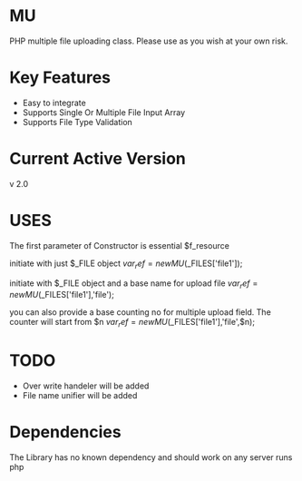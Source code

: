 MU
=====
PHP multiple file uploading class. Please use as you wish at your own risk.


Key Features
============
* Easy to integrate
* Supports Single Or Multiple File Input Array
* Supports File Type Validation
 

Current Active Version
======================
v 2.0

 
USES
====
The first parameter of Constructor is essential $f_resource

initiate with just $_FILE object
    $var_ref = new MU($_FILES['file1']);

initiate with $_FILE object and a base name for upload file
    $var_ref = new MU($_FILES['file1'],'file');

you can also provide a base counting no for multiple upload field. The counter will start from $n
    $var_ref = new MU($_FILES['file1'],'file',$n);


TODO
====
* Over write handeler will be added
* File name unifier will be added

Dependencies
============
The Library has no known dependency and should work on any server runs php 

